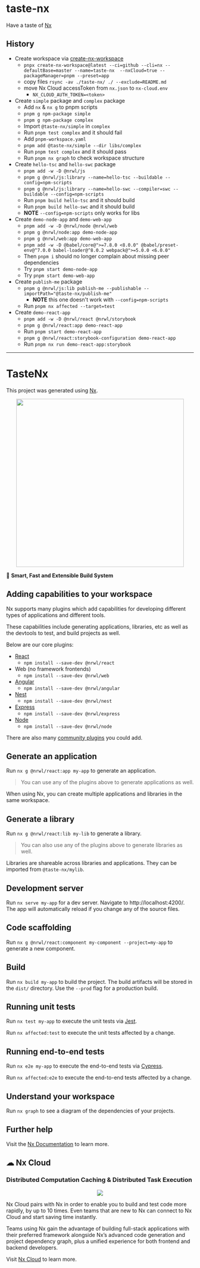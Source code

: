 # taste-nx
Have a taste of [Nx](https://nx.dev/)

## History

* Create workspace via [create-nx-workspace](https://nx.dev/cli/create-nx-workspace)
  * `pnpx create-nx-workspace@latest --ci=github --cli=nx --defaultBase=master --name=taste-nx  --nxCloud=true --packageManager=pnpm --preset=app`
  * copy files `rsync -av ./taste-nx/ ./ --exclude=README.md`
  * move Nx Cloud accessToken from `nx.json` to `nx-cloud.env`
    * `NX_CLOUD_AUTH_TOKEN=<token>`
* Create `simple` package and `complex` package
  * Add `nx` & `nx g` to pnpm scripts
  * `pnpm g npm-package simple`
  * `pnpm g npm-package complex`
  * Import `@taste-nx/simple` in `complex`
  * Run `pnpm test complex` and it should fail
  * Add `pnpm-workspace.yaml`
  * `pnpm add @taste-nx/simple --dir libs/complex`
  * Run `pnpm test complex` and it should pass
  * Run `pnpm nx graph` to check workspace structure
* Create `hello-tsc` and `hello-swc` package
  * `pnpm add -w -D @nrwl/js`
  * `pnpm g @nrwl/js:library --name=hello-tsc --buildable --config=npm-scripts`
  * `pnpm g @nrwl/js:library --name=hello-swc --compiler=swc --buildable --config=npm-scripts`
  * Run `pnpm build hello-tsc` and it should build
  * Run `pnpm build hello-swc` and it should build
  * **NOTE** `--config=npm-scripts` only works for libs
* Create `demo-node-app` and `demo-web-app`
  * `pnpm add -w -D @nrwl/node @nrwl/web`
  * `pnpm g @nrwl/node:app demo-node-app`
  * `pnpm g @nrwl/web:app demo-web-app`
  * `pnpm add -w -D @babel/core@">=7.8.0 <8.0.0" @babel/preset-env@^7.0.0 babel-loader@^8.0.2 webpack@">=5.0.0 <6.0.0"`
  * Then `pnpm i` should no longer complain about missing peer dependencies
  * Try `pnpm start demo-node-app`
  * Try `pnpm start demo-web-app`
* Create `publish-me` package
  * `pnpm g @nrwl/js:lib publish-me --publishable --importPath="@taste-nx/publish-me"`
    * **NOTE** this one doesn't work with `--config=npm-scripts`
  * Run `pnpm nx affected --target=test`
* Create `demo-react-app`
  * `pnpm add -w -D @nrwl/react @nrwl/storybook`
  * `pnpm g @nrwl/react:app demo-react-app`
  * Run `pnpm start demo-react-app`
  * `pnpm g @nrwl/react:storybook-configuration demo-react-app`
  * Run `pnpm nx run demo-react-app:storybook`

---
# TasteNx

This project was generated using [Nx](https://nx.dev).

<p style="text-align: center;"><img src="https://raw.githubusercontent.com/nrwl/nx/master/images/nx-logo.png" width="450"></p>

🔎 **Smart, Fast and Extensible Build System**

## Adding capabilities to your workspace

Nx supports many plugins which add capabilities for developing different types of applications and different tools.

These capabilities include generating applications, libraries, etc as well as the devtools to test, and build projects as well.

Below are our core plugins:

- [React](https://reactjs.org)
  - `npm install --save-dev @nrwl/react`
- Web (no framework frontends)
  - `npm install --save-dev @nrwl/web`
- [Angular](https://angular.io)
  - `npm install --save-dev @nrwl/angular`
- [Nest](https://nestjs.com)
  - `npm install --save-dev @nrwl/nest`
- [Express](https://expressjs.com)
  - `npm install --save-dev @nrwl/express`
- [Node](https://nodejs.org)
  - `npm install --save-dev @nrwl/node`

There are also many [community plugins](https://nx.dev/community) you could add.

## Generate an application

Run `nx g @nrwl/react:app my-app` to generate an application.

> You can use any of the plugins above to generate applications as well.

When using Nx, you can create multiple applications and libraries in the same workspace.

## Generate a library

Run `nx g @nrwl/react:lib my-lib` to generate a library.

> You can also use any of the plugins above to generate libraries as well.

Libraries are shareable across libraries and applications. They can be imported from `@taste-nx/mylib`.

## Development server

Run `nx serve my-app` for a dev server. Navigate to http://localhost:4200/. The app will automatically reload if you change any of the source files.

## Code scaffolding

Run `nx g @nrwl/react:component my-component --project=my-app` to generate a new component.

## Build

Run `nx build my-app` to build the project. The build artifacts will be stored in the `dist/` directory. Use the `--prod` flag for a production build.

## Running unit tests

Run `nx test my-app` to execute the unit tests via [Jest](https://jestjs.io).

Run `nx affected:test` to execute the unit tests affected by a change.

## Running end-to-end tests

Run `nx e2e my-app` to execute the end-to-end tests via [Cypress](https://www.cypress.io).

Run `nx affected:e2e` to execute the end-to-end tests affected by a change.

## Understand your workspace

Run `nx graph` to see a diagram of the dependencies of your projects.

## Further help

Visit the [Nx Documentation](https://nx.dev) to learn more.



## ☁ Nx Cloud

### Distributed Computation Caching & Distributed Task Execution

<p style="text-align: center;"><img src="https://raw.githubusercontent.com/nrwl/nx/master/images/nx-cloud-card.png"></p>

Nx Cloud pairs with Nx in order to enable you to build and test code more rapidly, by up to 10 times. Even teams that are new to Nx can connect to Nx Cloud and start saving time instantly.

Teams using Nx gain the advantage of building full-stack applications with their preferred framework alongside Nx’s advanced code generation and project dependency graph, plus a unified experience for both frontend and backend developers.

Visit [Nx Cloud](https://nx.app/) to learn more.
